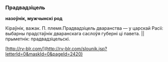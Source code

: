 ### Прадвадзіцель
**назоўнік, мужчынскі род**

Кіраўнік, важак. П. племя.Прадвадзіцель дваранства — у царскай Расіі: выбарны прадстаўнік дваранскага саслоўя губерні ці павета. || прыметнік: прадвадзіцельскі.

<a rel="author">[http://rv-blr.com/](http://rv-blr.com/slounik.jsp?letterId=0&maskId=0&pageId=2420)</a>
